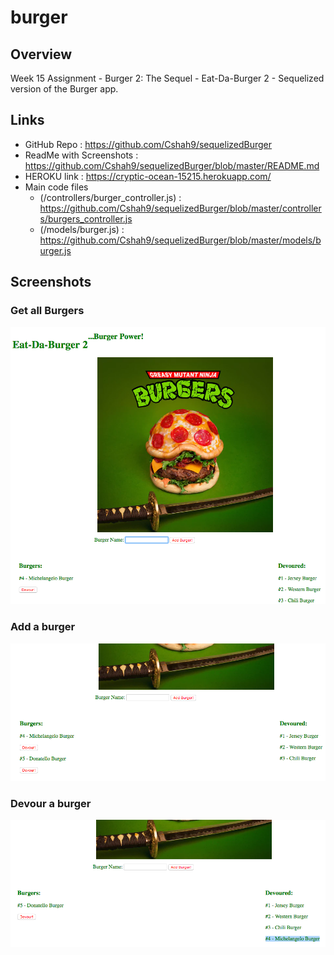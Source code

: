 # burger

## Overview
Week 15 Assignment - Burger 2: The Sequel - Eat-Da-Burger 2 - Sequelized version of the Burger app. 

## Links
  * GitHub Repo : https://github.com/Cshah9/sequelizedBurger
  * ReadMe with Screenshots : https://github.com/Cshah9/sequelizedBurger/blob/master/README.md
  * HEROKU link : https://cryptic-ocean-15215.herokuapp.com/
  * Main code files 
    * (/controllers/burger_controller.js) : https://github.com/Cshah9/sequelizedBurger/blob/master/controllers/burgers_controller.js
    * (/models/burger.js) : https://github.com/Cshah9/sequelizedBurger/blob/master/models/burger.js
    
     


## Screenshots

### Get all Burgers
![1](/images/1.png)

### Add a burger
![2](/images/2.png)

### Devour a burger
![3](/images/3.png)

